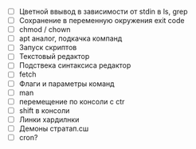 - [ ] Цветной ввывод в зависимости от stdin в ls, grep
- [ ] Сохранение в переменную окружения exit code
- [ ] chmod / chown
- [ ] apt аналог, подкачка компанд
- [ ] Запуск скриптов
- [ ] Текстовый редактор
- [ ] Подствека синтаксиса редактор
- [ ] fetch
- [ ] Флаги и параметры команд
- [ ] man
- [ ] перемещение по консоли с ctr
- [ ] shift в консоли
- [ ] Линки хардилнки
- [ ] Демоны стратап.сш
- [ ] cron?
